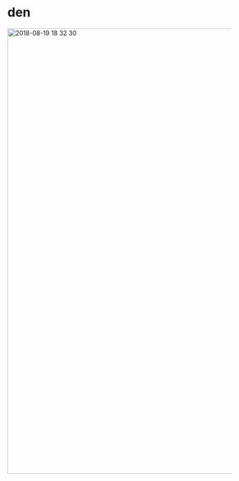 # den

<img width="1000" alt="2018-08-19 18 32 30" src="https://user-images.githubusercontent.com/15713787/44307495-838e2c00-a3de-11e8-9b47-9c98c19f8061.png">
